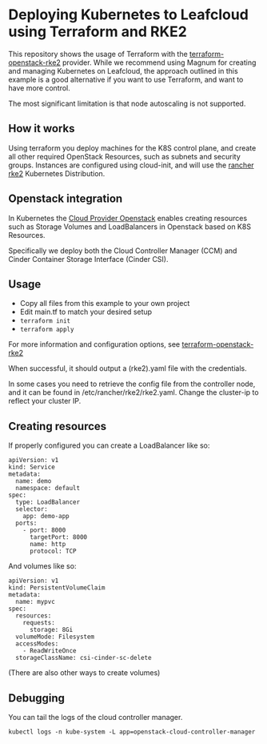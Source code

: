 # Deploying Kubernetes to Leafcloud using Terraform and RKE2

This repository shows the usage of Terraform with the [terraform-openstack-rke2](github.com/remche/terraform-openstack-rke2) provider. While we recommend using Magnum for creating and managing Kubernetes on Leafcloud, the approach outlined in this example is a good alternative if you want to use Terraform, and want to have more control.

The most significant limitation is that node autoscaling is not supported.

## How it works

Using terraform you deploy machines for the K8S control plane, and create all other required OpenStack Resources, such as subnets and security groups. Instances are configured using cloud-init, and will use the [rancher rke2](https://docs.rke2.io) Kubernetes Distribution.

## Openstack integration

In Kubernetes the [Cloud Provider Openstack](https://github.com/kubernetes/cloud-provider-openstack/) enables creating resources such as Storage Volumes and LoadBalancers in Openstack based on K8S Resources.

Specifically we deploy both the Cloud Controller Manager (CCM) and Cinder Container Storage Interface (Cinder CSI).

## Usage

- Copy all files from this example to your own project
- Edit main.tf to match your desired setup
- `terraform init`
- `terraform apply`

For more information and configuration options, see [terraform-openstack-rke2](github.com/remche/terraform-openstack-rke2)

When successful, it should output a (rke2).yaml file with the credentials.

In some cases you need to retrieve the config file from the controller node, and it can be found in /etc/rancher/rke2/rke2.yaml. Change the cluster-ip to reflect your cluster IP.

## Creating resources

If properly configured you can create a LoadBalancer like so:

```
apiVersion: v1
kind: Service
metadata:
  name: demo
  namespace: default
spec:
  type: LoadBalancer
  selector:
    app: demo-app
  ports:
    - port: 8000
      targetPort: 8000
      name: http
      protocol: TCP
```

And volumes like so:

```
apiVersion: v1
kind: PersistentVolumeClaim
metadata:
  name: mypvc
spec:
  resources:
    requests:
      storage: 8Gi
  volumeMode: Filesystem
  accessModes:
    - ReadWriteOnce
  storageClassName: csi-cinder-sc-delete
```

(There are also other ways to create volumes)

## Debugging

You can tail the logs of the cloud controller manager.

```
kubectl logs -n kube-system -L app=openstack-cloud-controller-manager
```
